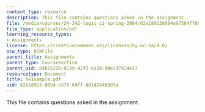 ```yaml
---
content_type: resource
description: This file contains questions asked in the assignment.
file: /media/courses/24-242-logic-ii-spring-2004/82e189138094e97564ff891424483d5a_hw1sample.pdf
file_type: application/pdf
learning_resource_types:
- Assignments
license: https://creativecommons.org/licenses/by-nc-sa/4.0/
ocw_type: OCWFile
parent_title: Assignments
parent_type: CourseSection
parent_uid: 84b78226-819d-42f2-b120-d8ec37d24e17
resourcetype: Document
title: hw1sample.pdf
uid: 82e18913-8094-e975-64ff-891424483d5a
---
```

This file contains questions asked in the assignment.